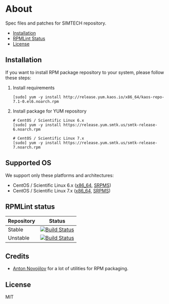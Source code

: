# About

Spec files and patches for SIMTECH repository.

  * [Installation](#installation)
  * [RPMLint Status](#rpmlint-status)
  * [License](#license)

## Installation

If you want to install RPM package repository to your system, please follow these steps:

1. Install requirements

    ```
    [sudo] yum -y install http://release.yum.kaos.io/x86_64/kaos-repo-7.1-0.el6.noarch.rpm
    ```

2. Install package for YUM repository

    ```
    # CentOS / Scientific Linux 6.x
    [sudo] yum -y install https://release.yum.smtk.us/smtk-release-6.noarch.rpm

    # CentOS / Scientific Linux 7.x
    [sudo] yum -y install https://release.yum.smtk.us/smtk-release-7.noarch.rpm
    ```

## Supported OS

We support only these platforms and architectures:

* CentOS / Scientific Linux 6.x ([x86_64](https://release.yum.smtk.us/6/x86_64/repoview/), [SRPMS](https://release.yum.smtk.us/6/SRPMS/repoview/))
* CentOS / Scientific Linux 7.x ([x86_64](https://release.yum.smtk.us/7/x86_64/repoview/), [SRPMS](https://release.yum.smtk.us/7/SRPMS/repoview/))

## RPMLint status

| Repository | Status |
|------------|--------|
| Stable | [![Build Status](https://travis-ci.org/simtechdev/smtk-repo.svg?branch=master)](https://travis-ci.org/simtechdev/smtk-repo) |
| Unstable | [![Build Status](https://travis-ci.org/simtechdev/smtk-repo.svg?branch=develop)](https://travis-ci.org/simtechdev/smtk-repo) |

## Credits

* [Anton Novojilov](https://github.com/andyone) for a lot of utilities for RPM packaging.

## License

MIT

